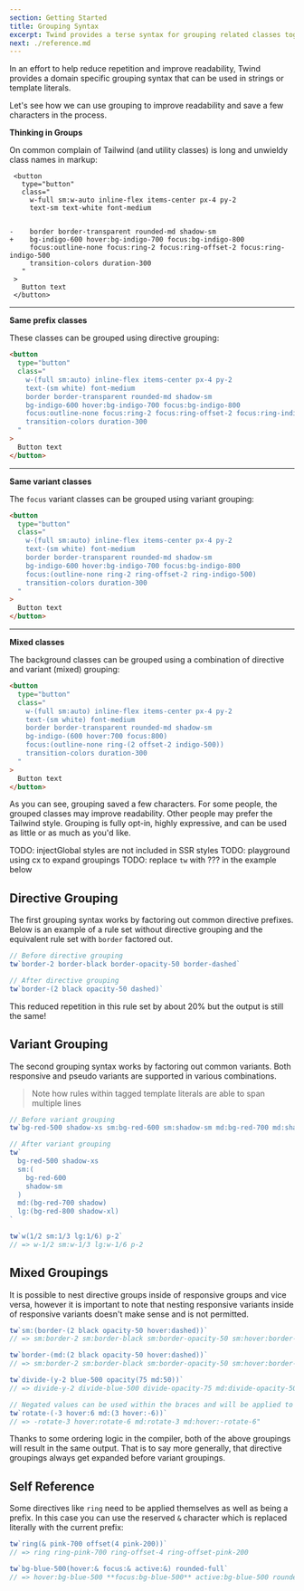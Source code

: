 ```yaml
---
section: Getting Started
title: Grouping Syntax
excerpt: Twind provides a terse syntax for grouping related classes together in an intuitive way.
next: ./reference.md
---
```


In an effort to help reduce repetition and improve readability, Twind provides a domain specific grouping syntax that can be used in strings or template literals.

Let's see how we can use grouping to improve readability and save a few characters in the process.

**Thinking in Groups**

On common complain of Tailwind (and utility classes) is long and unwieldy class names in markup:

```diff-html index.html
 <button
   type="button"
   class="
     w-full sm:w-auto inline-flex items-center px-4 py-2
     text-sm text-white font-medium


-    border border-transparent rounded-md shadow-sm
+    bg-indigo-600 hover:bg-indigo-700 focus:bg-indigo-800
     focus:outline-none focus:ring-2 focus:ring-offset-2 focus:ring-indigo-500
     transition-colors duration-300
   "
 >
   Button text
 </button>
```

---

**Same prefix classes**

These classes can be grouped using directive grouping:

```html index.html
<button
  type="button"
  class="
    w-(full sm:auto) inline-flex items-center px-4 py-2
    text-(sm white) font-medium
    border border-transparent rounded-md shadow-sm
    bg-indigo-600 hover:bg-indigo-700 focus:bg-indigo-800
    focus:outline-none focus:ring-2 focus:ring-offset-2 focus:ring-indigo-500
    transition-colors duration-300
  "
>
  Button text
</button>
```

---

**Same variant classes**

The `focus` variant classes can be grouped using variant grouping:

```html index.html
<button
  type="button"
  class="
    w-(full sm:auto) inline-flex items-center px-4 py-2
    text-(sm white) font-medium
    border border-transparent rounded-md shadow-sm
    bg-indigo-600 hover:bg-indigo-700 focus:bg-indigo-800
    focus:(outline-none ring-2 ring-offset-2 ring-indigo-500)
    transition-colors duration-300
  "
>
  Button text
</button>
```

---

**Mixed classes**

The background classes can be grouped using a combination of directive and variant (mixed) grouping:

```html index.html
<button
  type="button"
  class="
    w-(full sm:auto) inline-flex items-center px-4 py-2
    text-(sm white) font-medium
    border border-transparent rounded-md shadow-sm
    bg-indigo-(600 hover:700 focus:800)
    focus:(outline-none ring-(2 offset-2 indigo-500))
    transition-colors duration-300
  "
>
  Button text
</button>
```

As you can see, grouping saved a few characters. For some people, the grouped classes may improve readability. Other people may prefer the Tailwind style. Grouping is fully opt-in, highly expressive, and can be used as little or as much as you'd like.

TODO: injectGlobal styles are not included in SSR styles
TODO: playground using cx to expand groupings
TODO: replace `tw` with ??? in the example below

## Directive Grouping

The first grouping syntax works by factoring out common directive prefixes. Below is an example of a rule set without directive grouping and the equivalent rule set with `border` factored out.

```js
// Before directive grouping
tw`border-2 border-black border-opacity-50 border-dashed`

// After directive grouping
tw`border-(2 black opacity-50 dashed)`
```

This reduced repetition in this rule set by about 20% but the output is still the same!

## Variant Grouping

The second grouping syntax works by factoring out common variants. Both responsive and pseudo variants are supported in various combinations.

> Note how rules within tagged template literals are able to span multiple lines

```js
// Before variant grouping
tw`bg-red-500 shadow-xs sm:bg-red-600 sm:shadow-sm md:bg-red-700 md:shadow lg:bg-red-800 lg:shadow-xl`

// After variant grouping
tw`
  bg-red-500 shadow-xs
  sm:(
    bg-red-600
    shadow-sm
  )
  md:(bg-red-700 shadow)
  lg:(bg-red-800 shadow-xl)
`

tw`w(1/2 sm:1/3 lg:1/6) p-2`
// => w-1/2 sm:w-1/3 lg:w-1/6 p-2
```

## Mixed Groupings

It is possible to nest directive groups inside of responsive groups and vice versa, however it is important to note that nesting responsive variants inside of responsive variants doesn't make sense and is not permitted.

```js
tw`sm:(border-(2 black opacity-50 hover:dashed))`
// => sm:border-2 sm:border-black sm:border-opacity-50 sm:hover:border-dashed

tw`border-(md:(2 black opacity-50 hover:dashed))`
// => sm:border-2 sm:border-black sm:border-opacity-50 sm:hover:border-dashed

tw`divide-(y-2 blue-500 opacity(75 md:50))`
// => divide-y-2 divide-blue-500 divide-opacity-75 md:divide-opacity-50

// Negated values can be used within the braces and will be applied to the directive:
tw`rotate-(-3 hover:6 md:(3 hover:-6))`
// => -rotate-3 hover:rotate-6 md:rotate-3 md:hover:-rotate-6"
```

Thanks to some ordering logic in the compiler, both of the above groupings will result in the same output. That is to say more generally, that directive groupings always get expanded before variant groupings.

## Self Reference

Some directives like `ring` need to be applied themselves as well as being a prefix. In this case you can use the reserved `&` character which is replaced literally with the current prefix:

```js app.js highlight=2:4 focus=1,3-4
tw`ring(& pink-700 offset(4 pink-200))`
// => ring ring-pink-700 ring-offset-4 ring-offset-pink-200

tw`bg-blue-500(hover:& focus:& active:&) rounded-full`
// => hover:bg-blue-500 **focus:bg-blue-500** active:bg-blue-500 rounded-full
```
